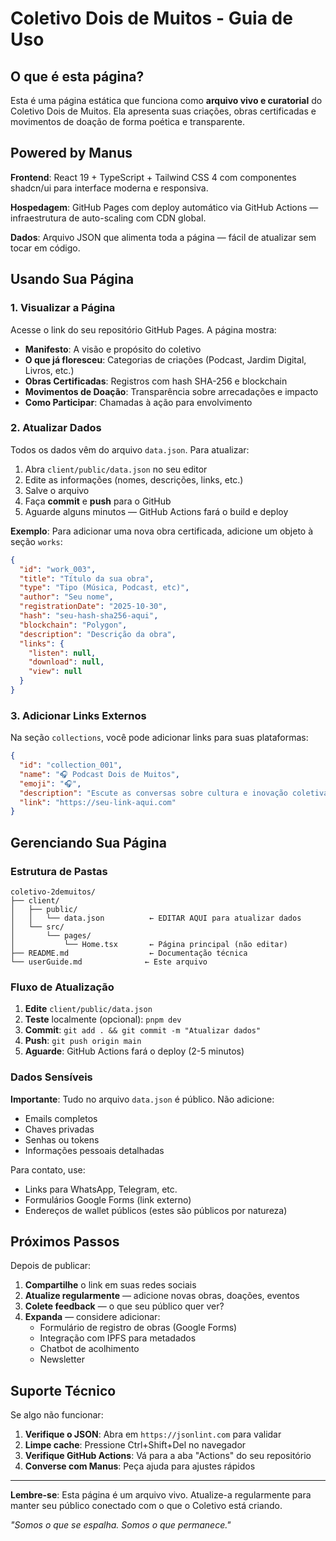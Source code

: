 # Coletivo Dois de Muitos - Guia de Uso

## O que é esta página?

Esta é uma página estática que funciona como **arquivo vivo e curatorial** do Coletivo Dois de Muitos. Ela apresenta suas criações, obras certificadas e movimentos de doação de forma poética e transparente.

## Powered by Manus

**Frontend**: React 19 + TypeScript + Tailwind CSS 4 com componentes shadcn/ui para interface moderna e responsiva.

**Hospedagem**: GitHub Pages com deploy automático via GitHub Actions — infraestrutura de auto-scaling com CDN global.

**Dados**: Arquivo JSON que alimenta toda a página — fácil de atualizar sem tocar em código.

## Usando Sua Página

### 1. Visualizar a Página

Acesse o link do seu repositório GitHub Pages. A página mostra:

- **Manifesto**: A visão e propósito do coletivo
- **O que já floresceu**: Categorias de criações (Podcast, Jardim Digital, Livros, etc.)
- **Obras Certificadas**: Registros com hash SHA-256 e blockchain
- **Movimentos de Doação**: Transparência sobre arrecadações e impacto
- **Como Participar**: Chamadas à ação para envolvimento

### 2. Atualizar Dados

Todos os dados vêm do arquivo `data.json`. Para atualizar:

1. Abra `client/public/data.json` no seu editor
2. Edite as informações (nomes, descrições, links, etc.)
3. Salve o arquivo
4. Faça **commit** e **push** para o GitHub
5. Aguarde alguns minutos — GitHub Actions fará o build e deploy

**Exemplo**: Para adicionar uma nova obra certificada, adicione um objeto à seção `works`:

```json
{
  "id": "work_003",
  "title": "Título da sua obra",
  "type": "Tipo (Música, Podcast, etc)",
  "author": "Seu nome",
  "registrationDate": "2025-10-30",
  "hash": "seu-hash-sha256-aqui",
  "blockchain": "Polygon",
  "description": "Descrição da obra",
  "links": {
    "listen": null,
    "download": null,
    "view": null
  }
}
```

### 3. Adicionar Links Externos

Na seção `collections`, você pode adicionar links para suas plataformas:

```json
{
  "id": "collection_001",
  "name": "🎧 Podcast Dois de Muitos",
  "emoji": "🎧",
  "description": "Escute as conversas sobre cultura e inovação coletiva.",
  "link": "https://seu-link-aqui.com"
}
```

## Gerenciando Sua Página

### Estrutura de Pastas

```
coletivo-2demuitos/
├── client/
│   ├── public/
│   │   └── data.json          ← EDITAR AQUI para atualizar dados
│   └── src/
│       └── pages/
│           └── Home.tsx       ← Página principal (não editar)
├── README.md                  ← Documentação técnica
└── userGuide.md              ← Este arquivo
```

### Fluxo de Atualização

1. **Edite** `client/public/data.json`
2. **Teste** localmente (opcional): `pnpm dev`
3. **Commit**: `git add . && git commit -m "Atualizar dados"`
4. **Push**: `git push origin main`
5. **Aguarde**: GitHub Actions fará o deploy (2-5 minutos)

### Dados Sensíveis

**Importante**: Tudo no arquivo `data.json` é público. Não adicione:

- Emails completos
- Chaves privadas
- Senhas ou tokens
- Informações pessoais detalhadas

Para contato, use:
- Links para WhatsApp, Telegram, etc.
- Formulários Google Forms (link externo)
- Endereços de wallet públicos (estes são públicos por natureza)

## Próximos Passos

Depois de publicar:

1. **Compartilhe** o link em suas redes sociais
2. **Atualize regularmente** — adicione novas obras, doações, eventos
3. **Colete feedback** — o que seu público quer ver?
4. **Expanda** — considere adicionar:
   - Formulário de registro de obras (Google Forms)
   - Integração com IPFS para metadados
   - Chatbot de acolhimento
   - Newsletter

## Suporte Técnico

Se algo não funcionar:

1. **Verifique o JSON**: Abra em `https://jsonlint.com` para validar
2. **Limpe cache**: Pressione Ctrl+Shift+Del no navegador
3. **Verifique GitHub Actions**: Vá para a aba "Actions" do seu repositório
4. **Converse com Manus**: Peça ajuda para ajustes rápidos

---

**Lembre-se**: Esta página é um arquivo vivo. Atualize-a regularmente para manter seu público conectado com o que o Coletivo está criando.

*"Somos o que se espalha. Somos o que permanece."*
